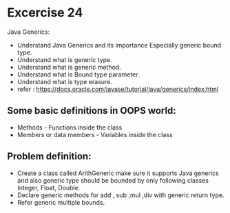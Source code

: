 # Excercise 24

Java  Generics:
- Understand Java Generics and its importance Especially generic bound type.
- Understand what is generic type.
- Understand what is generic method. 
- Understand what is Bound type parameter.
- Understand what is type erasure.
- refer : https://docs.oracle.com/javase/tutorial/java/generics/index.html

## Some basic definitions in OOPS world:

* Methods - Functions inside the class
* Members or data members - Variables inside the class

## Problem definition:

- Create a class called ArithGeneric make sure it supports Java generics and also generic type should be bounded by only following classes Integer, Float, Double.
- Declare generic methods for add , sub ,mul ,div with generic return type.
- Refer generic multiple bounds.
    




